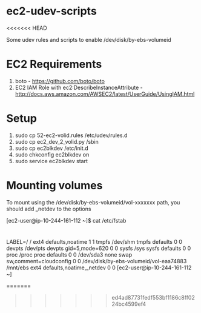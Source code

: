 ec2-udev-scripts
================
<<<<<<< HEAD

Some udev rules and scripts to enable /dev/disk/by-ebs-volumeid

EC2 Requirements
================

1. boto - https://github.com/boto/boto
2. EC2 IAM Role with ec2:DescribeInstanceAttribute - http://docs.aws.amazon.com/AWSEC2/latest/UserGuide/UsingIAM.html

Setup
=====

1. sudo cp 52-ec2-volid.rules /etc/udev/rules.d
2. sudo cp ec2_dev_2_volid.py /sbin
3. sudo cp ec2blkdev /etc/init.d
4. sudo chkconfig ec2blkdev on
5. sudo service ec2blkdev start

Mounting volumes
================

To mount using the /dev/disk/by-ebs-volumeid/vol-xxxxxxx path, you should add _netdev to the options

[ec2-user@ip-10-244-161-112 ~]$ cat /etc/fstab
#
LABEL=/     /           ext4    defaults,noatime  1   1
tmpfs       /dev/shm    tmpfs   defaults        0   0
devpts      /dev/pts    devpts  gid=5,mode=620  0   0
sysfs       /sys        sysfs   defaults        0   0
proc        /proc       proc    defaults        0   0
/dev/sda3	none	swap	sw,comment=cloudconfig	0	0
/dev/disk/by-ebs-volumeid/vol-eaa74883 /mnt/ebs ext4 defaults,noatime,_netdev 0 0
[ec2-user@ip-10-244-161-112 ~]

=======
>>>>>>> ed4ad87731fedf553bf1186c8ff0224bc4599ef4

